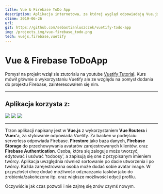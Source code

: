 ```yaml
---
title: Vue & Firebase ToDo App
description: Aplikacja internetowa, za której wygląd odpowiadają Vue.js i Vuetify, a za funkcjonalność Firebase od Googla. Poza bazą danych (Firestore) używam również ich wbudowanej autentykacji.
ctime: 2019-06-26
url: 
git: https://github.com/sebastianluszczek/vuetify-todo-app
img: /projects_img/vue-firebase_todo.png
tech: vuejs,firebase,vuetify
---
```


# Vue & Firebase ToDoApp


Pomysł na projekt wziął sie ztutorialu na youtube [Vuetify Tutorial](https://www.youtube.com/playlist?list=PL4cUxeGkcC9g0MQZfHwKcuB0Yswgb3gA5). 
Kurs mówił głównie o wykorzystaniu Vuetify ale ze względu na pomysł dodania do projektu Firebase, zainteresowałem się nim.

---
## Aplikacja korzysta z:
<div class="md_icons_wrapper">
<img src="/icons/vuejs.png" "Vue.js" class="md_icon">
<img src="/icons/vuetify.png" "Apollo" class="md_icon">
<img src="/icons/firebase.png" "Sass" class="md_icon">
</div>

---


Trzon aplikacji napisany jest w **Vue.js** z wykorzystaniem **Vue Routera** i **Vuex**'a, za stylowanie odpowiada Vuetify.
Za backen w podejściu serverless odpowiada Firebase. **Firestore** jako baza danych, **Firebase Storage** do przechowywania avatarów zarejestrowanych klientów,
oraz **Firebase Authentication**. Osoba, która się zaloguje może tworzyć, edytować i usówać 'todoosy', a zapisują się one z przypisanym imieniem twórcy.
Aplikacja uwzględnia również sortowanie po dacie utworzenia i po twórcy.
Każda zarejestrowana osoba może dodać sobie avatar image. W przyszłości chcę dodać możliwość odznaczania tasków jako do zrobienia/zakończone itp. oraz większe możliwości edycji profilu.

Oczywiście jak czas pozwoli i nie zajmę się znów czymś nowym.
